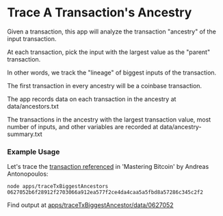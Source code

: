 # Trace A Transaction's Ancestry

Given a transaction, this app will analyze the transaction "ancestry" of the input transaction.

At each transaction, pick the input with the largest value as the "parent" transaction.

In other words, we track the "lineage" of biggest inputs of the transaction.

The first transaction in every ancestry will be a coinbase transaction.

The app records data on each transaction in the ancestry at data/ancestors.txt

The transactions in the ancestry with the largest transaction value, most number of inputs, and other variables are recorded at data/ancestry-summary.txt

### Example Usage

Let's trace the [transaction referenced](https://github.com/bitcoinbook/bitcoinbook/blob/develop/ch02.asciidoc#buying-a-cup-of-coffee) in 'Mastering Bitcoin' by Andreas Antonopoulos:

```
node apps/traceTxBiggestAncestors 0627052b6f28912f2703066a912ea577f2ce4da4caa5a5fbd8a57286c345c2f2
```

Find output at [apps/traceTxBiggestAncestor/data/0627052](./data/0627052)